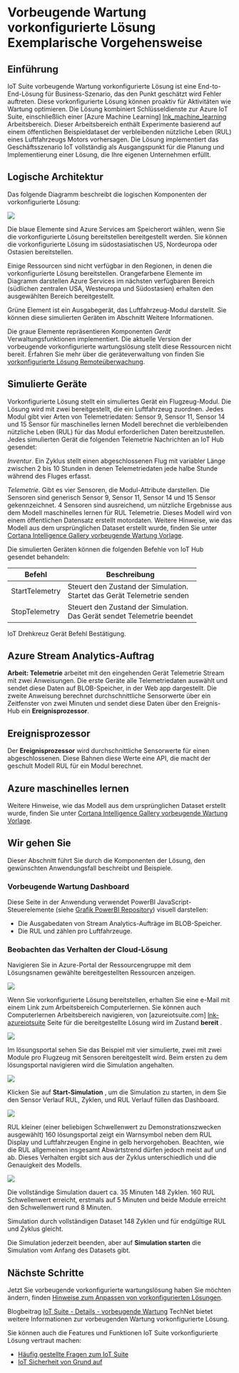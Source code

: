 <properties
 pageTitle="Vorbeugende Wartung Walkthrough | Microsoft Azure"
 description="Eine exemplarische Vorgehensweise Azure IoT vorbeugende Wartung vorkonfigurierte Lösung."
 services=""
 suite="iot-suite"
 documentationCenter=""
 authors="aguilaaj"
 manager="timlt"
 editor=""/>

<tags
 ms.service="iot-suite"
 ms.devlang="na"
 ms.topic="get-started-article"
 ms.tgt_pltfrm="na"
 ms.workload="na"
 ms.date="08/17/2016"
 ms.author="araguila"/>

# <a name="predictive-maintenance-preconfigured-solution-walkthrough"></a>Vorbeugende Wartung vorkonfigurierte Lösung Exemplarische Vorgehensweise

## <a name="introduction"></a>Einführung

IoT Suite vorbeugende Wartung vorkonfigurierte Lösung ist eine End-to-End-Lösung für Business-Szenario, das den Punkt geschätzt wird Fehler auftreten. Diese vorkonfigurierte Lösung können proaktiv für Aktivitäten wie Wartung optimieren. Die Lösung kombiniert Schlüsseldienste zur Azure IoT Suite, einschließlich einer [Azure Machine Learning] [ lnk_machine_learning] Arbeitsbereich. Dieser Arbeitsbereich enthält Experimente basierend auf einem öffentlichen Beispieldataset der verbleibenden nützliche Leben (RUL) eines Luftfahrzeugs Motors vorhersagen. Die Lösung implementiert das Geschäftsszenario IoT vollständig als Ausgangspunkt für die Planung und Implementierung einer Lösung, die Ihre eigenen Unternehmen erfüllt.

## <a name="logical-architecture"></a>Logische Architektur

Das folgende Diagramm beschreibt die logischen Komponenten der vorkonfigurierte Lösung:

![][img-architecture]

Die blaue Elemente sind Azure Services am Speicherort wählen, wenn Sie die vorkonfigurierte Lösung bereitstellen bereitgestellt werden. Sie können die vorkonfigurierte Lösung im südostasiatischen US, Nordeuropa oder Ostasien bereitstellen.

Einige Ressourcen sind nicht verfügbar in den Regionen, in denen die vorkonfigurierte Lösung bereitstellen. Orangefarbene Elemente im Diagramm darstellen Azure Services im nächsten verfügbaren Bereich (südlichen zentralen USA, Westeuropa und Südostasien) erhalten den ausgewählten Bereich bereitgestellt.

Grüne Element ist ein Ausgabegerät, das Luftfahrzeug-Modul darstellt. Sie können diese simulierten Geräten im Abschnitt Weitere Informationen.

Die graue Elemente repräsentieren Komponenten *Gerät* Verwaltungsfunktionen implementiert. Die aktuelle Version der vorbeugende vorkonfigurierte wartungslösung stellt diese Ressourcen nicht bereit. Erfahren Sie mehr über die geräteverwaltung von finden Sie [vorkonfigurierte Lösung Remoteüberwachung][lnk-remote-monitoring].

## <a name="simulated-devices"></a>Simulierte Geräte

Vorkonfigurierte Lösung stellt ein simuliertes Gerät ein Flugzeug-Modul. Die Lösung wird mit zwei bereitgestellt, die ein Luftfahrzeug zuordnen. Jedes Modul gibt vier Arten von Telemetriedaten: Sensor 9, Sensor 11, Sensor 14 und 15 Sensor für maschinelles lernen Modell berechnet die verbleibenden nützliche Leben (RUL) für das Modul erforderlichen Daten bereitzustellen. Jedes simulierten Gerät die folgenden Telemetrie Nachrichten an IoT Hub gesendet:

*Inventur*. Ein Zyklus stellt einen abgeschlossenen Flug mit variabler Länge zwischen 2 bis 10 Stunden in denen Telemetriedaten jede halbe Stunde während des Fluges erfasst.

*Telemetrie*. Gibt es vier Sensoren, die Modul-Attribute darstellen. Die Sensoren sind generisch Sensor 9, Sensor 11, Sensor 14 und 15 Sensor gekennzeichnet. 4 Sensoren sind ausreichend, um nützliche Ergebnisse aus dem Modell maschinelles lernen für RUL Telemetrie. Dieses Modell wird von einem öffentlichen Datensatz erstellt motordaten. Weitere Hinweise, wie das Modell aus dem ursprünglichen Dataset erstellt wurde, finden Sie unter [Cortana Intelligence Gallery vorbeugende Wartung Vorlage][lnk-cortana-analytics].

Die simulierten Geräten können die folgenden Befehle von IoT Hub gesendet behandeln:

| Befehl | Beschreibung |
|---------|-------------|
| StartTelemetry | Steuert den Zustand der Simulation.<br/>Startet das Gerät Telemetrie senden     |
| StopTelemetry  | Steuert den Zustand der Simulation.<br/>Das Gerät sendet Telemetrie beendet |

IoT Drehkreuz Gerät Befehl Bestätigung.

## <a name="azure-stream-analytics-job"></a>Azure Stream Analytics-Auftrag

**Arbeit: Telemetrie** arbeitet mit den eingehenden Gerät Telemetrie Stream mit zwei Anweisungen. Die erste Geräte alle Telemetriedaten auswählt und sendet diese Daten auf BLOB-Speicher, in der Web app dargestellt. Die zweite Anweisung berechnet durchschnittliche Sensorwerte über ein Zeitfenster von zwei Minuten und sendet diese Daten über den Ereignis-Hub ein **Ereignisprozessor**.

## <a name="event-processor"></a>Ereignisprozessor

Der **Ereignisprozessor** wird durchschnittliche Sensorwerte für einen abgeschlossenen. Diese Bahnen diese Werte eine API, die macht der geschult Modell RUL für ein Modul berechnet.

## <a name="azure-machine-learning"></a>Azure maschinelles lernen

Weitere Hinweise, wie das Modell aus dem ursprünglichen Dataset erstellt wurde, finden Sie unter [Cortana Intelligence Gallery vorbeugende Wartung Vorlage][lnk-cortana-analytics].

## <a name="lets-start-walking"></a>Wir gehen Sie

Dieser Abschnitt führt Sie durch die Komponenten der Lösung, den gewünschten Anwendungsfall beschreibt und Beispiele.

### <a name="predictive-maintenance-dashboard"></a>Vorbeugende Wartung Dashboard

Diese Seite in der Anwendung verwendet PowerBI JavaScript-Steuerelemente (siehe [Grafik PowerBI Repository][lnk-powerbi]) visuell darstellen:

- Die Ausgabedaten von Stream Analytics-Aufträge im BLOB-Speicher.
- Die RUL und zählen pro Luftfahrzeuge.

### <a name="observing-the-behavior-of-the-cloud-solution"></a>Beobachten das Verhalten der Cloud-Lösung

Navigieren Sie in Azure-Portal der Ressourcengruppe mit dem Lösungsnamen gewählte bereitgestellten Ressourcen anzeigen.

![][img-resource-group]

Wenn Sie vorkonfigurierte Lösung bereitstellen, erhalten Sie eine e-Mail mit einem Link zum Arbeitsbereich Computerlernen. Sie können auch Computerlernen Arbeitsbereich navigieren, von [azureiotsuite.com] [ lnk-azureiotsuite] Seite für die bereitgestellte Lösung wird im Zustand **bereit** .

![][img-machine-learning]

Im lösungsportal sehen Sie das Beispiel mit vier simulierte, zwei mit zwei Module pro Flugzeug mit Sensoren bereitgestellt wird. Beim ersten zu dem lösungsportal navigieren wird die Simulation angehalten.

![][img-simulation-stopped]

Klicken Sie auf **Start-Simulation** , um die Simulation zu starten, in dem Sie den Sensor Verlauf RUL, Zyklen, und RUL Verlauf füllen das Dashboard.

![][img-simulation-running]

RUL kleiner (einer beliebigen Schwellenwert zu Demonstrationszwecken ausgewählt) 160 lösungsportal zeigt ein Warnsymbol neben dem RUL Display und Luftfahrzeugen Engine in gelb hervorgehoben. Beachten, wie die RUL allgemeinen insgesamt Abwärtstrend dürfen jedoch meist auf und ab. Dieses Verhalten ergibt sich aus der Zyklus unterschiedlich und die Genauigkeit des Modells.

![][img-simulation-warning]

Die vollständige Simulation dauert ca. 35 Minuten 148 Zyklen. 160 RUL Schwellenwert erreicht, erstmals auf 5 Minuten und beide Module erreicht den Schwellenwert rund 8 Minuten.

Simulation durch vollständigen Dataset 148 Zyklen und für endgültige RUL und Zyklus gleicht.

Die Simulation jederzeit beenden, aber auf **Simulation starten** die Simulation vom Anfang des Datasets gibt.

## <a name="next-steps"></a>Nächste Schritte

Jetzt Sie vorbeugende vorkonfigurierte wartungslösung haben Sie möchten ändern, finden [Hinweise zum Anpassen von vorkonfigurierten Lösungen][lnk-customize].

Blogbeitrag [IoT Suite - Details - vorbeugende Wartung](http://social.technet.microsoft.com/wiki/contents/articles/33527.iot-suite-under-the-hood-predictive-maintenance.aspx) TechNet bietet weitere Informationen zur vorbeugenden Wartung vorkonfigurierte Lösung.

Sie können auch die Features und Funktionen IoT Suite vorkonfigurierte Lösung vertraut machen:

- [Häufig gestellte Fragen zum IoT Suite][lnk-faq]
- [IoT Sicherheit von Grund auf][lnk-security-groundup]


[img-architecture]: media/iot-suite-predictive-walkthrough/architecture.png
[img-resource-group]: media/iot-suite-predictive-walkthrough/resource-group.png
[img-machine-learning]: media/iot-suite-predictive-walkthrough/machine-learning.png
[img-simulation-stopped]: media/iot-suite-predictive-walkthrough/simulation-stopped.png
[img-simulation-running]: media/iot-suite-predictive-walkthrough/simulation-running.png
[img-simulation-warning]: media/iot-suite-predictive-walkthrough/simulation-warning.png

[lnk-powerbi]: https://www.github.com/Microsoft/PowerBI-visuals
[lnk_machine_learning]: https://azure.microsoft.com/services/machine-learning/
[lnk-remote-monitoring]: iot-suite-remote-monitoring-sample-walkthrough.md
[lnk-cortana-analytics]: http://gallery.cortanaintelligence.com/Collection/Predictive-Maintenance-Template-3
[lnk-azureiotsuite]: https://www.azureiotsuite.com/
[lnk-customize]: iot-suite-guidance-on-customizing-preconfigured-solutions.md
[lnk-faq]: iot-suite-faq.md
[lnk-security-groundup]: securing-iot-ground-up.md
